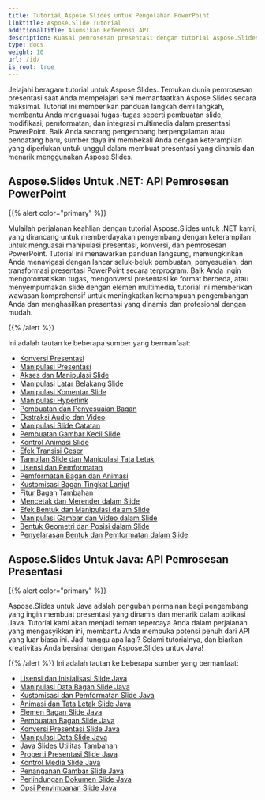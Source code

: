 ```yaml
---
title: Tutorial Aspose.Slides untuk Pengolahan PowerPoint
linktitle: Aspose.Slide Tutorial
additionalTitle: Asumsikan Referensi API
description: Kuasai pemrosesan presentasi dengan tutorial Aspose.Slides. Membuat, memodifikasi, dan menyempurnakan presentasi PowerPoint secara efisien. Unggul dalam manipulasi konten dinamis.
type: docs
weight: 10
url: /id/
is_root: true
---
```

Jelajahi beragam tutorial untuk Aspose.Slides. Temukan dunia pemrosesan presentasi saat Anda mempelajari seni memanfaatkan Aspose.Slides secara maksimal. Tutorial ini memberikan panduan langkah demi langkah, membantu Anda menguasai tugas-tugas seperti pembuatan slide, modifikasi, pemformatan, dan integrasi multimedia dalam presentasi PowerPoint. Baik Anda seorang pengembang berpengalaman atau pendatang baru, sumber daya ini membekali Anda dengan keterampilan yang diperlukan untuk unggul dalam membuat presentasi yang dinamis dan menarik menggunakan Aspose.Slides.

## Aspose.Slides Untuk .NET: API Pemrosesan PowerPoint
{{% alert color="primary" %}}

Mulailah perjalanan keahlian dengan tutorial Aspose.Slides untuk .NET kami, yang dirancang untuk memberdayakan pengembang dengan keterampilan untuk menguasai manipulasi presentasi, konversi, dan pemrosesan PowerPoint. Tutorial ini menawarkan panduan langsung, memungkinkan Anda menavigasi dengan lancar seluk-beluk pembuatan, penyesuaian, dan transformasi presentasi PowerPoint secara terprogram. Baik Anda ingin mengotomatiskan tugas, mengonversi presentasi ke format berbeda, atau menyempurnakan slide dengan elemen multimedia, tutorial ini memberikan wawasan komprehensif untuk meningkatkan kemampuan pengembangan Anda dan menghasilkan presentasi yang dinamis dan profesional dengan mudah.

{{% /alert %}}

Ini adalah tautan ke beberapa sumber yang bermanfaat:
- [Konversi Presentasi](./net/presentation-conversion/)
- [Manipulasi Presentasi](./net/presentation-manipulation/)
- [Akses dan Manipulasi Slide](./net/slide-access-and-manipulation/)
- [Manipulasi Latar Belakang Slide](./net/slide-background-manipulation/)
- [Manipulasi Komentar Slide](./net/slide-comments-manipulation/)
- [Manipulasi Hyperlink](./net/hyperlink-manipulation/)
- [Pembuatan dan Penyesuaian Bagan](./net/chart-creation-and-customization/)
- [Ekstraksi Audio dan Video](./net/audio-and-video-extraction/)
- [Manipulasi Slide Catatan](./net/notes-slide-manipulation/)
- [Pembuatan Gambar Kecil Slide](./net/slide-thumbnail-generation/)
- [Kontrol Animasi Slide](./net/slide-animation-control/)
- [Efek Transisi Geser](./net/slide-transition-effects/)
- [Tampilan Slide dan Manipulasi Tata Letak](./net/slide-view-and-layout-manipulation/)
- [Lisensi dan Pemformatan](./net/licensing-and-formatting/)
- [Pemformatan Bagan dan Animasi](./net/chart-formatting-and-animation/)
- [Kustomisasi Bagan Tingkat Lanjut](./net/advanced-chart-customization/)
- [Fitur Bagan Tambahan](./net/additional-chart-features/)
- [Mencetak dan Merender dalam Slide](./net/printing-and-rendering-in-slides/)
- [Efek Bentuk dan Manipulasi dalam Slide](./net/shape-effects-and-manipulation-in-slides/)
- [Manipulasi Gambar dan Video dalam Slide](./net/image-and-video-manipulation-in-slides/)
- [Bentuk Geometri dan Posisi dalam Slide](./net/shape-geometry-and-positioning-in-slides/)
- [Penyelarasan Bentuk dan Pemformatan dalam Slide](./net/shape-alignment-and-formatting-in-slides/)

## Aspose.Slides Untuk Java: API Pemrosesan Presentasi
{{% alert color="primary" %}}

Aspose.Slides untuk Java adalah pengubah permainan bagi pengembang yang ingin membuat presentasi yang dinamis dan menarik dalam aplikasi Java. Tutorial kami akan menjadi teman tepercaya Anda dalam perjalanan yang mengasyikkan ini, membantu Anda membuka potensi penuh dari API yang luar biasa ini. Jadi tunggu apa lagi? Selami tutorialnya, dan biarkan kreativitas Anda bersinar dengan Aspose.Slides untuk Java!

{{% /alert %}}
Ini adalah tautan ke beberapa sumber yang bermanfaat:
- [Lisensi dan Inisialisasi Slide Java](./java/licensing-and-initialization)
- [Manipulasi Data Bagan Slide Java](./java/chart-data-manipulation)
- [Kustomisasi dan Pemformatan Slide Java](./java/customization-and-formatting)
- [Animasi dan Tata Letak Slide Java](./java/animation-and-layout)
- [Elemen Bagan Slide Java](./java/chart-elements)
- [Pembuatan Bagan Slide Java](./java/chart-creation)
- [Konversi Presentasi Slide Java](./java/presentation-conversion)
- [Manipulasi Data Slide Java](./java/data-manipulation)
- [Java Slides Utilitas Tambahan](./java/additional-utilities/)
- [Properti Presentasi Slide Java](./java/presentation-properties/)
- [Kontrol Media Slide Java](./java/media-controls/)
- [Penanganan Gambar Slide Java](./java/image-handling/)
- [Perlindungan Dokumen Slide Java](./java/document-protection/)
- [Opsi Penyimpanan Slide Java](./java/saving-options/)